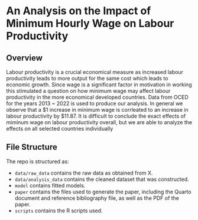 # An Analysis on the Impact of Minimum Hourly Wage on Labour Productivity

## Overview

Labour productivity is a crucial economical measure as increased labour productivity leads to more output for the same cost which leads to economic growth. Since wage is a significant factor in motivation in working this stimulated a question on how minimum wage may affect labour productivity in the more economical developed countries. Data from OCED for the years 2013 ~ 2022 is used to produce our analysis. In general we observe that a $1 increase in minimum wage is corrleated to an increase in labour productivity by $11.87. It is difficult to conclude the exact effects of miminum wage on labour productivity overall, but we are able to analyze the effects on all selected countries individually

## File Structure

The repo is structured as:

-   `data/raw_data` contains the raw data as obtained from X.
-   `data/analysis_data` contains the cleaned dataset that was constructed.
-   `model` contains fitted models. 
-   `paper` contains the files used to generate the paper, including the Quarto document and reference bibliography file, as well as the PDF of the paper. 
-   `scripts` contains the R scripts used.
